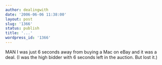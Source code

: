 ```yaml
---
author: dealingwith
date: '2006-06-06 11:38:00'
layout: post
slug: '1366'
status: publish
title: '...'
wordpress_id: '1366'
---
```


MAN I was just 6 seconds away from buying a Mac on eBay and it was a deal. (I
was the high bidder with 6 seconds left in the auction. But lost it.)

